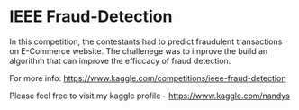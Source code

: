 # IEEE Fraud-Detection

In this competition, the contestants had to predict fraudulent transactions on E-Commerce website.
The challenege was to improve the build an algorithm that can improve the efficcacy of fraud detection.


For more info: https://www.kaggle.com/competitions/ieee-fraud-detection

Please feel free to visit my kaggle profile - https://www.kaggle.com/nandys
